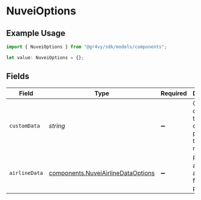 # NuveiOptions

## Example Usage

```typescript
import { NuveiOptions } from "@gr4vy/sdk/models/components";

let value: NuveiOptions = {};
```

## Fields

| Field                                                                                    | Type                                                                                     | Required                                                                                 | Description                                                                              | Example                                                                                  |
| ---------------------------------------------------------------------------------------- | ---------------------------------------------------------------------------------------- | ---------------------------------------------------------------------------------------- | ---------------------------------------------------------------------------------------- | ---------------------------------------------------------------------------------------- |
| `customData`                                                                             | *string*                                                                                 | :heavy_minus_sign:                                                                       | General data about the customer provided by the merchant.                                | user=123,trusted=false                                                                   |
| `airlineData`                                                                            | [components.NuveiAirlineDataOptions](../../models/components/nuveiairlinedataoptions.md) | :heavy_minus_sign:                                                                       | Provides additional airline data for Nuvei payments.                                     |                                                                                          |
